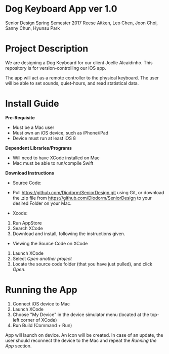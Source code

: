 # Dog Keyboard App ver 1.0
Senior Design Spring Semester 2017
Reese Aitken, Leo Chen, Joon Choi, Sanny Chun, Hyunsu Park

# Project Description
We are designing a Dog Keyboard for our client Joelle Alcaidinho.
This repository is for version-controlling our iOS app.

The app will act as a remote controller to the physical keyboard. The user will be able to set sounds, quiet-hours, and read statistical data. 

# Install Guide
<b>Pre-Requisite</b>
- Must be a Mac user
- Must own an iOS device, such as iPhone/iPad
- Device must run at least iOS 8

<b>Dependent Libraries/Programs</b>
- Will need to have XCode installed on Mac
- Mac must be able to run/compile Swift

<b>Download Instructions</b>
* Source Code:
- Pull https://github.com/Diodorm/SeniorDesign.git using Git, or download the .zip file from https://github.com/Diodorm/SeniorDesign to your desired Folder on your Mac.

* Xcode:
1. Run AppStore
2. Search XCode
3. Download and install, following the instructions given.

* Viewing the Source Code on XCode
1. Launch XCode
2. Select <i>Open another project</i>
3. Locate the source code folder (that you have just pulled), and click <i>Open</i>.

# Running the App
1. Connect iOS device to Mac
2. Launch XCode
3. Choose "My Device" in the device simulator menu (located at the top-left corner of XCode)
4. Run Build (Command + Run)

App will launch on device. An icon will be created. 
In case of an update, the user should reconnect the device to the Mac and repeat the <i>Running the App</i> section.
